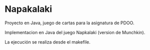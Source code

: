 # Napakalaki
Proyecto en Java, juego de cartas para la asignatura de PDOO.

Implementacion en Java del juego Napkalaki (version de Munchkin).

La ejecución se realiza desde el makefile.

